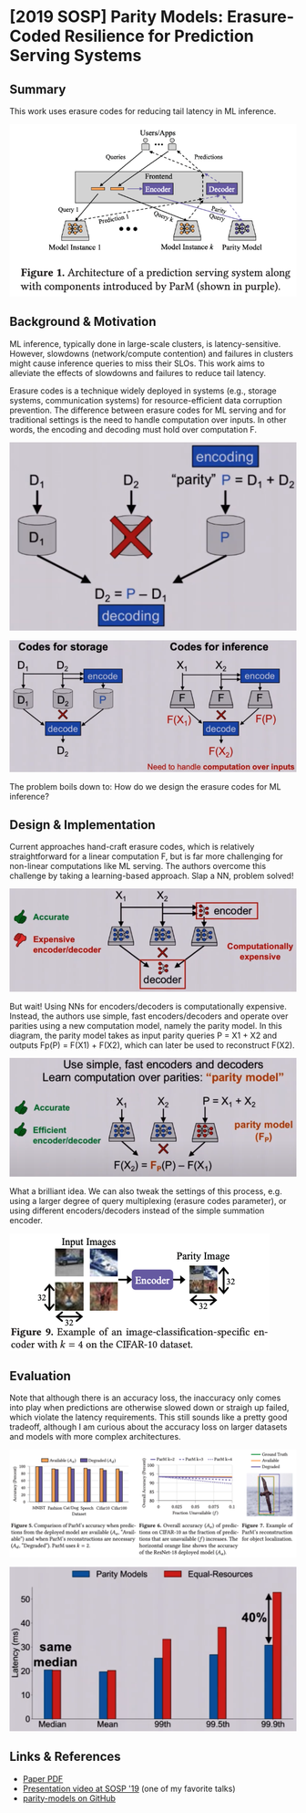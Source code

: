 # \[2019 SOSP] Parity Models: Erasure-Coded Resilience for Prediction Serving Systems

## Summary

This work uses erasure codes for reducing tail latency in ML inference.

![](<../../.gitbook/assets/Screen Shot 2022-07-10 at 9.53.05 PM.png>)

## Background & Motivation

ML inference, typically done in large-scale clusters, is latency-sensitive. However, slowdowns (network/compute contention) and failures in clusters might cause inference queries to miss their SLOs. This work aims to alleviate the effects of slowdowns and failures to reduce tail latency.

Erasure codes is a technique widely deployed in systems (e.g., storage systems, communication systems) for resource-efficient data corruption prevention. The difference between erasure codes for ML serving and for traditional settings is the need to handle computation over inputs. In other words, the encoding and decoding must hold over computation F.&#x20;

![](<../../.gitbook/assets/Screen Shot 2022-07-10 at 9.55.51 PM.png>)

![](<../../.gitbook/assets/Screen Shot 2022-07-10 at 9.57.23 PM.png>)

The problem boils down to: How do we design the erasure codes for ML inference?

## Design & Implementation

Current approaches hand-craft erasure codes, which is relatively straightforward for a linear computation F, but is far more challenging for non-linear computations like ML serving. The authors overcome this challenge by taking a learning-based approach. Slap a NN, problem solved!

![](<../../.gitbook/assets/Screen Shot 2022-07-10 at 10.03.14 PM.png>)

But wait! Using NNs for encoders/decoders is computationally expensive. Instead, the authors use simple, fast encoders/decoders and operate over parities using a new computation model, namely the parity model. In this diagram, the parity model takes as input parity queries P = X1 + X2 and outputs Fp(P) = F(X1) + F(X2), which can later be used to reconstruct F(X2).&#x20;

![](<../../.gitbook/assets/Screen Shot 2022-07-10 at 10.04.23 PM.png>)

What a brilliant idea. We can also tweak the settings of this process, e.g. using a larger degree of query multiplexing (erasure codes parameter), or using different encoders/decoders instead of the simple summation encoder.&#x20;

![For example, for image tasks, we can downsample multiple queries and concatenate them into a single query](<../../.gitbook/assets/Screen Shot 2022-07-10 at 10.20.50 PM.png>)

## Evaluation

Note that although there is an accuracy loss, the inaccuracy only comes into play when predictions are otherwise slowed down or straigh up failed, which violate the latency requirements. This still sounds like a pretty good tradeoff, although I am curious about the accuracy loss on larger datasets and models with more complex architectures.

![Evaluation of the accuracy loss](<../../.gitbook/assets/Screen Shot 2022-07-10 at 10.18.03 PM.png>)

![Tail latency reduction in the presence of resource contention](<../../.gitbook/assets/Screen Shot 2022-07-10 at 10.23.23 PM.png>)

## Links & References

* [Paper PDF](https://www.cs.cmu.edu/\~rvinayak/papers/sosp2019parity-models.pdf)
* [Presentation video at SOSP '19](https://www.youtube.com/watch?v=NlrH\_4HNJI4) (one of my favorite talks)
* [parity-models on GitHub](https://github.com/Thesys-lab/parity-models)

